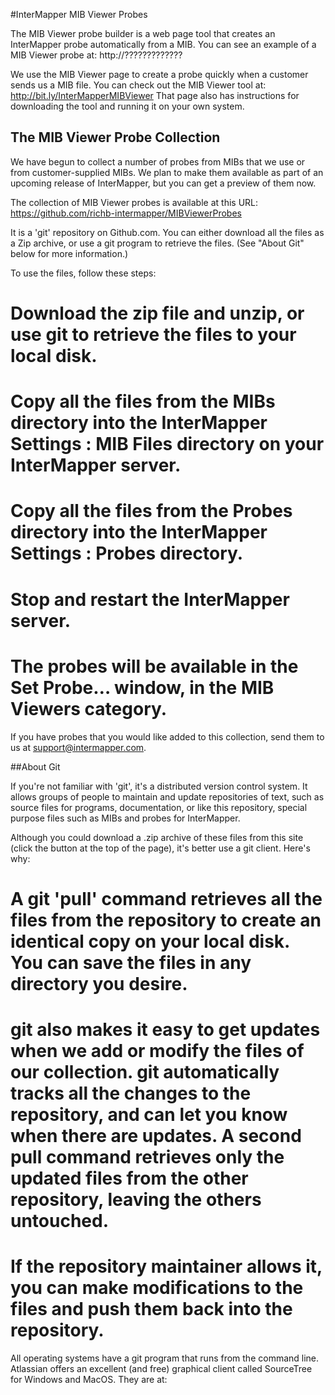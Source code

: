 #InterMapper MIB Viewer Probes

The MIB Viewer probe builder is a web page tool that creates an InterMapper probe automatically from a MIB. You can see an example of a MIB Viewer probe at: http://?????????????

We use the MIB Viewer page to create a probe quickly when a customer sends us a MIB file. You can check out the MIB Viewer tool at: http://bit.ly/InterMapperMIBViewer That page also has instructions for downloading the tool and running it on your own system. 

## The MIB Viewer Probe Collection

We have begun to collect a number of probes from MIBs that we use or from customer-supplied MIBs. We plan to make them available as part of an upcoming release of InterMapper, but you can get a preview of them now. 

The collection of MIB Viewer probes is available at this URL: https://github.com/richb-intermapper/MIBViewerProbes

It is a 'git' repository on Github.com. You can either download all the files as a Zip archive, or use a git program to retrieve the files. (See "About Git" below for more information.)

To use the files, follow these steps:

# Download the zip file and unzip, or use git to retrieve the files to your local disk.
# Copy all the files from the MIBs directory into the InterMapper Settings : MIB Files directory on your InterMapper server.
# Copy all the files from the Probes directory into the InterMapper Settings : Probes directory.
# Stop and restart the InterMapper server.
# The probes will be available in the Set Probe… window, in the MIB Viewers category.

If you have probes that you would like added to this collection, send them to us at support@intermapper.com.

##About Git

If you're not familiar with 'git', it's a distributed version control system. It allows groups of people to maintain and update repositories of text, such as source files for programs, documentation, or like this repository, special purpose files such as MIBs and probes for InterMapper.

Although you could download a .zip archive of these files from this site (click the button at the top of the page), it's better use a git client. Here's why:

# A git 'pull' command retrieves all the files from the repository to create an identical copy on your local disk. You can save the files in any directory you desire.
# git also makes it easy to get updates when we add or modify the files of our collection. git automatically tracks all the changes to the repository, and can let you know when there are updates. A second pull command retrieves only the updated files from the other repository, leaving the others untouched.
# If the repository maintainer allows it, you can make  modifications to the files and push them back into the repository.

All operating systems have a git program that runs from the command line. Atlassian offers an excellent (and free) graphical client called SourceTree for Windows and MacOS. They are at:
